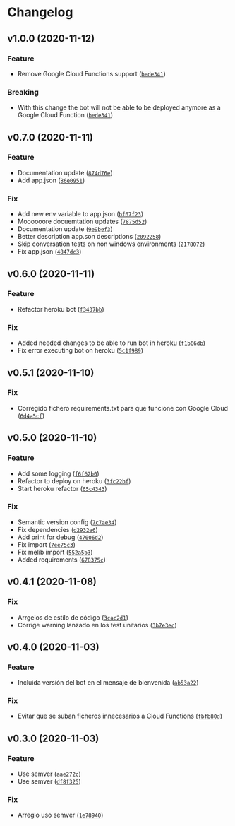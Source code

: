 # Changelog

<!--next-version-placeholder-->

## v1.0.0 (2020-11-12)
### Feature
* Remove Google Cloud Functions support ([`bede341`](https://github.com/hokus15/melib-telegram-bot/commit/bede341705e108f21c3901a9e07e7084e1365a9a))

### Breaking
* With this change the bot will not be able to be  deployed anymore as a Google Cloud Function  ([`bede341`](https://github.com/hokus15/melib-telegram-bot/commit/bede341705e108f21c3901a9e07e7084e1365a9a))

## v0.7.0 (2020-11-11)
### Feature
* Documentation update ([`874d76e`](https://github.com/hokus15/melib-telegram-bot/commit/874d76ec58a9966b1b20700cfe9713817ca5e021))
* Add app.json ([`86e0951`](https://github.com/hokus15/melib-telegram-bot/commit/86e0951ee3a6769426704f9362e5cceb043e6ffd))

### Fix
* Add new env variable to app.json ([`bf67f23`](https://github.com/hokus15/melib-telegram-bot/commit/bf67f23a021f36aaf6bc3b5d94118fa6d868ed59))
* Moooooore docuemtation updates ([`7875d52`](https://github.com/hokus15/melib-telegram-bot/commit/7875d526f4fff0e27d5eef7d7e3bd0cd8ba9a8f9))
* Documentation update ([`9e9bef3`](https://github.com/hokus15/melib-telegram-bot/commit/9e9bef3bccf0135522eddb677d674fc928d99393))
* Better description app.son descriptions ([`2092258`](https://github.com/hokus15/melib-telegram-bot/commit/20922580c52f845b9b2f62bf48446ccce11fb53b))
* Skip conversation tests on non windows environments ([`2178072`](https://github.com/hokus15/melib-telegram-bot/commit/21780722381c008bc4f531473677439aa2e7426f))
* Fix app.json ([`4847dc3`](https://github.com/hokus15/melib-telegram-bot/commit/4847dc3ad701168372c199be5c247e7f10504ad2))

## v0.6.0 (2020-11-11)
### Feature
* Refactor heroku bot ([`f3437bb`](https://github.com/hokus15/melib-telegram-bot/commit/f3437bb060aff2bfdc4732b2e84a049c128941ec))

### Fix
* Added needed changes to be able to run bot in heroku ([`f1b66db`](https://github.com/hokus15/melib-telegram-bot/commit/f1b66dbf3c8db6c9facbeb41e5980e6d90a8d386))
* Fix error executing bot on heroku ([`5c1f989`](https://github.com/hokus15/melib-telegram-bot/commit/5c1f989a3bcf630c630b559de6126b0a632813b1))

## v0.5.1 (2020-11-10)
### Fix
* Corregido fichero requirements.txt para que funcione con Google Cloud ([`6d4a5cf`](https://github.com/hokus15/melib-telegram-bot/commit/6d4a5cf00007d840b2a3ba3af830b2b7323f107e))

## v0.5.0 (2020-11-10)
### Feature
* Add some logging ([`f6f62b0`](https://github.com/hokus15/melib-telegram-bot/commit/f6f62b0fa305b78d34efd90b47453140b46d524d))
* Refactor to deploy on heroku ([`3fc22bf`](https://github.com/hokus15/melib-telegram-bot/commit/3fc22bfd920361fb9171cbcede39dba50a9b84e0))
* Start heroku refactor ([`65c4343`](https://github.com/hokus15/melib-telegram-bot/commit/65c4343c63bf27e38085d209d830139dd253631c))

### Fix
* Semantic version config ([`7c7ae34`](https://github.com/hokus15/melib-telegram-bot/commit/7c7ae344a9e0d4da9db1be13c5b1113b542f9e1c))
* Fix dependencies ([`d2932e6`](https://github.com/hokus15/melib-telegram-bot/commit/d2932e6ac259483510271d1dd623f81f2bbb2197))
* Add print for debug ([`47006d2`](https://github.com/hokus15/melib-telegram-bot/commit/47006d200cda95b438dece96370c733e2326bcd3))
* Fix import ([`7ee75c3`](https://github.com/hokus15/melib-telegram-bot/commit/7ee75c302b243f9bccd8beb4466ea701dd4e95a6))
* Fix melib import ([`552a5b3`](https://github.com/hokus15/melib-telegram-bot/commit/552a5b3bd224fa31cd128347c75c84fbd372f9fe))
* Added requirements ([`678375c`](https://github.com/hokus15/melib-telegram-bot/commit/678375c32b4d61ac6877e3b1abe70cdf19935d19))

## v0.4.1 (2020-11-08)
### Fix
* Arrgelos de estilo de código ([`3cac2d1`](https://github.com/hokus15/melib-telegram-bot/commit/3cac2d136c8d3ad1f22e07fa90c6dbae8f5bc247))
* Corrige warning lanzado en los test unitarios ([`3b7e3ec`](https://github.com/hokus15/melib-telegram-bot/commit/3b7e3ec5959729c236a34ae93a5404e27462a5f8))

## v0.4.0 (2020-11-03)
### Feature
* Incluida versión del bot en el mensaje de bienvenida ([`ab53a22`](https://github.com/hokus15/melib-telegram-bot/commit/ab53a22dff809fadb566b31a47291a181dbf70a1))

### Fix
* Evitar que se suban ficheros innecesarios a Cloud Functions ([`fbfb80d`](https://github.com/hokus15/melib-telegram-bot/commit/fbfb80d4f26d579af54fa4569ec915030cb4959b))

## v0.3.0 (2020-11-03)
### Feature
* Use semver ([`aae272c`](https://github.com/hokus15/melib-telegram-bot/commit/aae272cfc06cd2b5ea2ce55089c3ab52bf846207))
* Use semver ([`df8f325`](https://github.com/hokus15/melib-telegram-bot/commit/df8f3253ddb1271dd7806e4292d41da6099b843e))

### Fix
* Arreglo uso semver ([`1e78940`](https://github.com/hokus15/melib-telegram-bot/commit/1e78940b44cf3d66bc0ac17d9fd8aae09439ac80))
